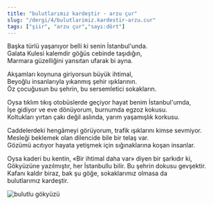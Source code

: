 ```yaml
---
title: "bulutlarımız kardeştir - arzu çur"
slug: "/dergi/4/bulutlarimiz.kardestir-arzu.cur"
tags: ["şiir", "arzu çur","sayı:dört"]
---
```

Başka türlü yaşanıyor belli ki senin İstanbul'unda.  
Galata Kulesi kalemdir göğüs cebinde taşıdığın,\
Marmara güzelliğini yansıtan ufarak bi ayna.

Akşamları koynuna giriyorsun büyük ihtimal,\
Beyoğlu insanlarıyla yıkanmış şehir ışıklarının.\
Öz çocuğusun bu şehrin, bu sersemletici sokakların.

Oysa tıklım tıkış otobüslerde geçiyor hayat benim İstanbul'umda,\
İşe gidiyor ve eve dönüyorum, burnumda egzoz kokusu.\
Koltukları yırtan çakı değil aslında, yarım yaşamışlık korkusu.

Caddelerdeki hengâmeyi görüyorum, trafik ışıklarını kimse sevmiyor.\
Mesleği beklemek olan dilencide bile bir telaş var.\
Gözümü acıtıyor hayata yetişmek için sığınaklarına koşan insanlar.

Oysa kaderi bu kentin, «Bir ihtimal daha var» diyen bir şarkıdır ki,\
Gökyüzüne yazılmıştır, her İstanbullu bilir. Bu şehrin dokusu
gevşektir.\
Kafanı kaldır biraz, bak şu göğe, sokaklarımız olmasa da
bulutlarımız kardeştir.

![bulutlu gökyüzü](/img/4.39.jpg)